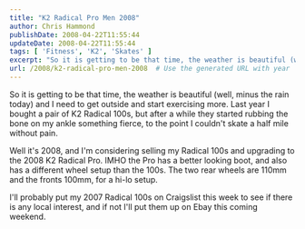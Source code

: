 ```yaml
---
title: "K2 Radical Pro Men 2008"
author: Chris Hammond
publishDate: 2008-04-22T11:55:44
updateDate: 2008-04-22T11:55:44
tags: [ 'Fitness', 'K2', 'Skates' ]
excerpt: "So it is getting to be that time, the weather is beautiful (well, minus the rain today) and I need to get outside and start exercising more. Last year I bought a pair of K2 Radical 100s, but after a while they started rubbing the bone on my ankle something fierce, to the point I couldn't skate a half mile without pain.  Well it's 2008, and I'm considering selling my Radical 100s and upgrading to the 2008 K2 Radical Pro. IMHO the Pro has a better looking boot, and also has a different wheel setup than the 100s. The two rear wheels are 110mm and the fronts 100mm, for a hi-lo setup.  I'll probably put my 2007 Radical 100s on Craigslist this week to see if there is any local interest, and if not I'll put them up on Ebay this coming weekend. "
url: /2008/k2-radical-pro-men-2008  # Use the generated URL with year
---
```

<p>So it is getting to be that time, the weather is beautiful (well, minus the rain today) and I need to get outside and start exercising more. Last year I bought a pair of K2 Radical 100s, but after a while they started rubbing the bone on my ankle something fierce, to the point I couldn't skate a half mile without pain.</p> <p>Well it's 2008, and I'm considering selling my Radical 100s and upgrading to the 2008 K2 Radical Pro. IMHO the Pro has a better looking boot, and also has a different wheel setup than the 100s. The two rear wheels are 110mm and the fronts 100mm, for a hi-lo setup.</p> <p>I'll probably put my 2007 Radical 100s on Craigslist this week to see if there is any local interest, and if not I'll put them up on Ebay this coming weekend.</p>
